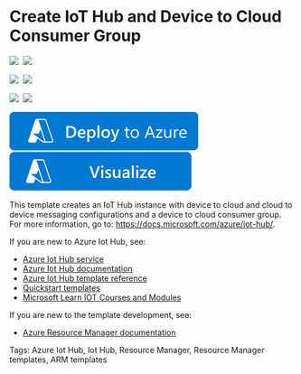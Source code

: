 # Create IoT Hub and Device to Cloud Consumer Group

<IMG SRC="https://azurequickstartsservice.blob.core.windows.net/badges/101-iothub-with-consumergroup-create/PublicLastTestDate.svg" />&nbsp;
<IMG SRC="https://azurequickstartsservice.blob.core.windows.net/badges/101-iothub-with-consumergroup-create/PublicDeployment.svg" />&nbsp;

<IMG SRC="https://azurequickstartsservice.blob.core.windows.net/badges/101-iothub-with-consumergroup-create/FairfaxLastTestDate.svg" />&nbsp;
<IMG SRC="https://azurequickstartsservice.blob.core.windows.net/badges/101-iothub-with-consumergroup-create/FairfaxDeployment.svg" />&nbsp;

<IMG SRC="https://azurequickstartsservice.blob.core.windows.net/badges/101-iothub-with-consumergroup-create/BestPracticeResult.svg" />&nbsp;
<IMG SRC="https://azurequickstartsservice.blob.core.windows.net/badges/101-iothub-with-consumergroup-create/CredScanResult.svg" />&nbsp;

<a href="https://portal.azure.com/#create/Microsoft.Template/uri/https%3A%2F%2Fraw.githubusercontent.com%2FAzure%2Fazure-quickstart-templates%2Fmaster%2F101-iothub-with-consumergroup-create%2Fazuredeploy.json" target="_blank">
    <img src="https://raw.githubusercontent.com/Azure/azure-quickstart-templates/master/1-CONTRIBUTION-GUIDE/images/deploytoazure.svg"/>
</a>
<a href="http://armviz.io/#/?load=https%3A%2F%2Fraw.githubusercontent.com%2FAzure%2Fazure-quickstart-templates%2Fmaster%2F101-iothub-with-consumergroup-create%2Fazuredeploy.json" target="_blank">
    <img src="https://raw.githubusercontent.com/Azure/azure-quickstart-templates/master/1-CONTRIBUTION-GUIDE/images/visualizebutton.svg"/>
</a>

This template creates an IoT Hub instance with device to cloud and cloud to device messaging configurations and a device to cloud consumer group. For more information, go to: https://docs.microsoft.com/azure/iot-hub/.

If you are new to Azure Iot Hub, see:

- [Azure Iot Hub service](https://azure.microsoft.com/services/iot-hub/)
- [Azure Iot Hub documentation](https://docs.microsoft.com/azure/iot-hub/)
- [Azure Iot Hub template reference](https://docs.microsoft.com/azure/templates/microsoft.devices/iothub-allversions)
- [Quickstart templates](https://azure.microsoft.com/resources/templates/?resourceType=Microsoft.Devices&pageNumber=1&sort=Popular)
- [Microsoft Learn IOT Courses and Modules](https://docs.microsoft.com/learn/browse/?products=azure-iot-central%2Cazure-iot-hub )

If you are new to the template development, see:

- [Azure Resource Manager documentation](https://docs.microsoft.com/en-us/azure/azure-resource-manager/)

Tags: Azure Iot Hub, Iot Hub, Resource Manager, Resource Manager templates, ARM templates
